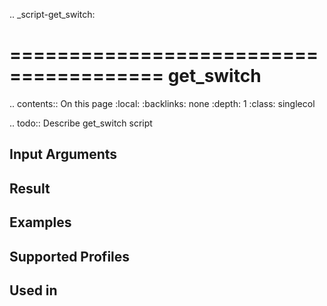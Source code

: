 .. _script-get_switch:

=======================================
get_switch
=======================================

.. contents:: On this page
    :local:
    :backlinks: none
    :depth: 1
    :class: singlecol

.. todo::
    Describe get_switch script

Input Arguments
---------------

Result
------

Examples
--------

Supported Profiles
------------------

Used in
-------
